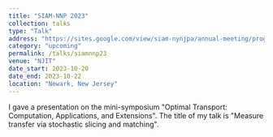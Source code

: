 ```yaml
---
title: "SIAM-NNP 2023"
collection: talks
type: "Talk"
address: "https://sites.google.com/view/siam-nynjpa/annual-meeting/program"
category: "upcoming"
permalink: /talks/siamnnp23
venue: "NJIT"
date_start: 2023-10-20
date_end: 2023-10-22
location: "Newark, New Jersey"
---
```


I gave a presentation on the mini-symposium "Optimal Transport: Computation, Applications, and Extensions". The title of my talk is "Measure transfer via stochastic slicing and matching". 
